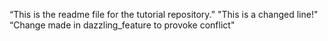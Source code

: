 “This is the readme file for the tutorial repository.”
"This is a changed line!"
“Change made in dazzling_feature to provoke conflict"